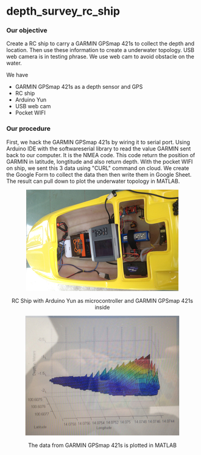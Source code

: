# depth_survey_rc_ship

### Our objective

Create a RC ship to carry a GARMIN GPSmap 421s to collect the depth and location. Then use these information to create a underwater topology. USB web camera is in testing phrase. We use web cam to avoid obstacle on the water.

We have
- GARMIN GPSmap 421s as a depth sensor and GPS
- RC ship
- Arduino Yun
- USB web cam
- Pocket WIFI

### Our procedure

First, we hack the GARMIN GPSmap 421s by wiring it to serial port. Using Arduino IDE with the softwareserial library to read the value GARMIN sent back to our computer. It is the NMEA code. This code return the position of GARMIN in latitude, longtitude and also return depth. With the pocket WIFI on ship, we sent this 3 data using "CURL" command on cloud. We create the Google Form to collect the data then then write them in Google Sheet. The result can pull down to plot the underwater topology in MATLAB.

<p align="center">
  <img width="400" height="265" src="rc_ship_scaled.jpg">
</p>

<p align="center">
  RC Ship with Arduino Yun as microcontroller and GARMIN GPSmap 421s inside
</p>

<p align="center">
  <img width="404" height="313" src="underwater_topology_scaled.jpg">
</p>

<p align="center">
  The data from GARMIN GPSmap 421s is plotted in MATLAB
 </p>

